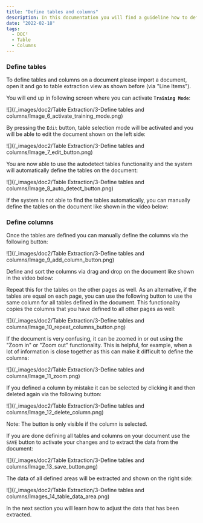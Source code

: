 ```yaml
---
title: "Define tables and columns"
description: In this documentation you will find a guideline how to define tables and columns on a document via the table extraction view by activating the Training Mode.
date: "2022-02-18"
tags:
  - DOC²
  - Table
  - Columns
---
```


### Define tables

To define tables and columns on a document please import a document, open it and go to table extraction view as shown before (via "Line Items").

You will end up in following screen where you can activate **`Training Mode`**:

![](/_images/doc2/Table Extraction/3-Define tables and columns/Image_6_activate_training_mode.png)

By pressing the `Edit` button, table selection mode will be activated and you will be able to edit the document shown on the left side:

![](/_images/doc2/Table Extraction/3-Define tables and columns/Image_7_edit_button.png)

You are now able to use the autodetect tables functionality and the system will automatically define the tables on the document:

![](/_images/doc2/Table Extraction/3-Define tables and columns/Image_8_auto_detect_button.png)

If the system is not able to find the tables automatically, you can manually define the tables on the document like shown in the video below:

### Define columns

Once the tables are defined you can manually define the columns via the following button:

![](/_images/doc2/Table Extraction/3-Define tables and columns/Image_9_add_column_button.png)

Define and sort the columns via drag and drop on the document like shown in the video below:

Repeat this for the tables on the other pages as well. As an alternative, if the tables are equal on each page, you can use the following button to use the same column for all tables defined in the document. This functionality copies the columns that you have defined to all other pages as well:

![](/_images/doc2/Table Extraction/3-Define tables and columns/Image_10_repeat_columns_button.png)

If the document is very confusing, it can be zoomed in or out using the "Zoom in" or "Zoom out" functionality. This is helpful, for example, when a lot of information is close together as this can make it difficult to define the columns:

![](/_images/doc2/Table Extraction/3-Define tables and columns/Image_11_zoom.png)

If you defined a column by mistake it can be selected by clicking it and then deleted again via the following button:

![](/_images/doc2/Table Extraction/3-Define tables and columns/Image_12_delete_column.png)

Note: The button is only visible if the column is selected.

If you are done defining all tables and columns on your document use the `SAVE` button to activate your changes and to extract the data from the document:

![](/_images/doc2/Table Extraction/3-Define tables and columns/Image_13_save_button.png)

The data of all defined areas will be extracted and shown on the right side:

![](/_images/doc2/Table Extraction/3-Define tables and columns/Images_14_table_data_area.png)

In the next section you will learn how to adjust the data that has been extracted.
